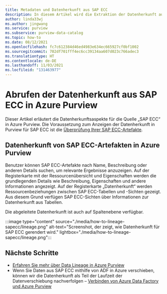 ```yaml
---
title: Metadaten und Datenherkunft aus SAP ECC
description: In diesem Artikel wird die Extraktion der Datenherkunft aus der Quelle „SAP ECC“ beschrieben.
author: linda33wj
ms.author: jingwang
ms.service: purview
ms.subservice: purview-data-catalog
ms.topic: how-to
ms.date: 08/12/2021
ms.openlocfilehash: fc7c612384d46ed4983e634ec665927cf0bf1002
ms.sourcegitcommit: 702df701fff4ec6cc39134aa607d023c766adec3
ms.translationtype: HT
ms.contentlocale: de-DE
ms.lasthandoff: 11/03/2021
ms.locfileid: "131463977"
---
```

# <a name="how-to-get-lineage-from-sap-ecc-into-azure-purview"></a>Abrufen der Datenherkunft aus SAP ECC in Azure Purview

Dieser Artikel erläutert die Datenherkunftsaspekte für die Quelle „SAP ECC“ in Azure Purview. Die Voraussetzung zum Anzeigen der Datenherkunft in Purview für SAP ECC ist die [Überprüfung Ihrer SAP ECC-Artefakte](../purview/register-scan-sapecc-source.md). 

## <a name="lineage-of-sap-ecc-artifacts-in-azure-purview"></a>Datenherkunft von SAP ECC-Artefakten in Azure Purview

Benutzer können SAP ECC-Artefakte nach Name, Beschreibung oder anderen Details suchen, um relevante Ergebnisse anzuzeigen. Auf der Registerkarte mit der Ressourcenübersicht und Eigenschaften werden die grundlegenden Details wie Beschreibung, Eigenschaften und andere Informationen angezeigt. Auf der Registerkarte „Datenherkunft“ werden Ressourcenbeziehungen zwischen SAP ECC-Tabellen und -Sichten gezeigt. Aus diesem Grund verfügen SAP ECC-Sichten über Informationen zur Datenherkunft aus Tabellen. 

Die abgeleitete Datenherkunft ist auch auf Spaltenebene verfügbar.

:::image type="content" source="./media/how-to-lineage-sapecc/lineage.png" alt-text="Screenshot, der zeigt, wie Datenherkunft für SAP ECC gerendert wird." lightbox="./media/how-to-lineage-sapecc/lineage.png":::


## <a name="next-steps"></a>Nächste Schritte

- [Erfahren Sie mehr über Data Lineage in Azure Purview](catalog-lineage-user-guide.md)
- Wenn Sie Daten aus SAP ECC mithilfe von ADF in Azure verschieben, können wir die Datenherkunft als Teil der Laufzeit der Datenverschiebung nachverfolgen – [Verbinden von Azure Data Factory und Azure Purview](how-to-link-azure-data-factory.md)
